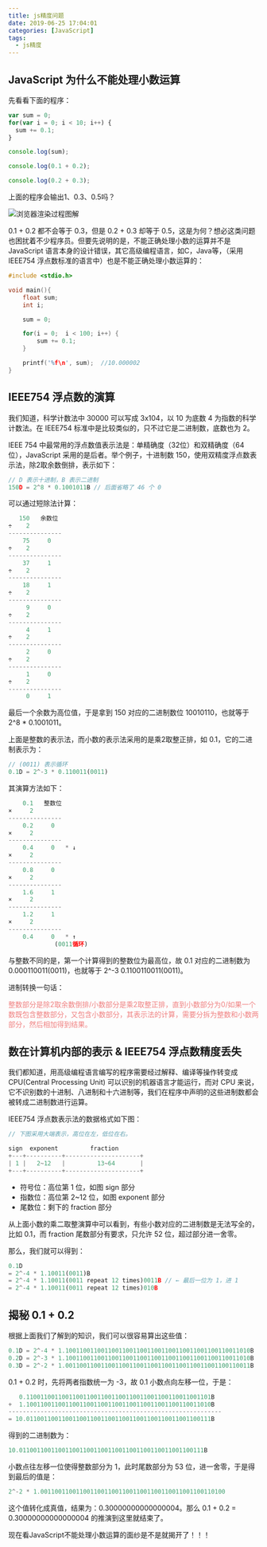 ```yaml
---
title: js精度问题
date: 2019-06-25 17:04:01
categories: [JavaScript]
tags:
  - js精度
---
```


## JavaScript 为什么不能处理小数运算

先看看下面的程序：

```js
var sum = 0;
for(var i = 0; i < 10; i++) {
  sum += 0.1;
}

console.log(sum);

console.log(0.1 + 0.2);

console.log(0.2 + 0.3);

```

上面的程序会输出1、0.3、0.5吗？

![浏览器渲染过程图解](js精度计算.png)

0.1 + 0.2 都不会等于 0.3，但是 0.2 + 0.3 却等于 0.5，这是为何？想必这类问题也困扰着不少程序员。但要先说明的是，不能正确处理小数的运算并不是 JavaScript 语言本身的设计错误，其它高级编程语言，如C，Java等，（采用 IEEE754 浮点数标准的语言中）也是不能正确处理小数运算的：

```c
#include <stdio.h>

void main(){
    float sum;
    int i;

    sum = 0;

    for(i = 0;  i < 100; i++) {
        sum += 0.1;
    }

    printf('%f\n', sum);  //10.000002
}
```

## IEEE754 浮点数的演算

我们知道，科学计数法中 30000 可以写成 3x104，以 10 为底数 4 为指数的科学计数法。在 IEEE754 标准中是比较类似的，只不过它是二进制数，底数也为 2。

IEEE 754 中最常用的浮点数值表示法是：单精确度（32位）和双精确度（64位），JavaScript 采用的是后者。举个例子，十进制数 150，使用双精度浮点数表示法，除2取余数倒排，表示如下：

```js
// D 表示十进制，B 表示二进制
150D = 2^8 * 0.1001011B // 后面省略了 46 个 0
```

可以通过短除法计算：

```js
   150   余数位
÷    2
---------------
    75     0
÷    2
---------------
    37     1
÷    2
---------------
    18     1
÷    2
---------------
     9     0
÷    2
---------------
     4     1
÷    2
---------------
     2     0
÷    2
---------------
     1     0
÷    2
---------------
     0     1
```

最后一个余数为高位值，于是拿到 150 对应的二进制数位 10010110，也就等于 2^8 * 0.1001011。

上面是整数的表示法，而小数的表示法采用的是乘2取整正排，如 0.1，它的二进制表示为：

```js
// (0011) 表示循环
0.1D = 2^-3 * 0.110011(0011)
```

其演算方法如下：

```js
    0.1   整数位
×     2
---------------
    0.2     0
×     2
---------------
    0.4     0   * ↓
×     2
---------------
    0.8     0
×     2
---------------
    1.6     1
×     2
---------------
    1.2     1
×     2
---------------
    0.4     0   * ↑
             (0011循环)
```

与整数不同的是，第一个计算得到的整数位为最高位，故 0.1 对应的二进制数为 0.000110011(0011)，也就等于 2^-3 0.1100110011(0011)。

进制转换一句话：

<font color=#F08080>整数部分是除2取余数倒排/小数部分是乘2取整正排，直到小数部分为0/如果一个数既包含整数部分，又包含小数部分，其表示法的计算，需要分拆为整数和小数两部分，然后相加得到结果。</font>

## 数在计算机内部的表示 & IEEE754 浮点数精度丢失

我们都知道，用高级编程语言编写的程序需要经过解释、编译等操作转变成 CPU(Central Processing Unit) 可以识别的机器语言才能运行，而对 CPU 来说，它不识别数的十进制、八进制和十六进制等，我们在程序中声明的这些进制数都会被转成二进制数进行运算。

IEEE754 浮点数表示法的数据格式如下图：

```js
// 下图采用大端表示，高位在左，低位在右。

sign  exponent         fraction
+---+----------+---------------------+
| 1 |   2~12   |         13~64       |
+---+----------+---------------------+
```

- 符号位：高位第 1 位，如图 sign 部分
- 指数位：高位第 2~12 位，如图 exponent 部分
- 尾数位：剩下的 fraction 部分

从上面小数的乘二取整演算中可以看到，有些小数对应的二进制数是无法写全的，比如 0.1，而 fraction 尾数部分有要求，只允许 52 位，超过部分进一舍零。

那么，我们就可以得到：

```js
0.1D 
= 2^-4 * 1.10011(0011)B
= 2^-4 * 1.10011(0011 repeat 12 times)0011B // ← 最后一位为 1，进 1
= 2^-4 * 1.10011(0011 repeat 12 times)010B
```

## 揭秘 0.1 + 0.2

根据上面我们了解到的知识，我们可以很容易算出这些值：

```js
0.1D = 2^-4 * 1.1001100110011001100110011001100110011001100110011010B
0.2D = 2^-3 * 1.1001100110011001100110011001100110011001100110011010B
0.3D = 2^-2 * 1.0011001100110011001100110011001100110011001100110011B
```

0.1 + 0.2 时，先将两者指数统一为 -3，故 0.1 小数点向左移一位，于是：

```js
   0.1100110011001100110011001100110011001100110011001101B
+  1.1001100110011001100110011001100110011001100110011010B
------------------------------------------------------------
= 10.0110011001100110011001100110011001100110011001100111B
```

得到的二进制数为：

```js
10.0110011001100110011001100110011001100110011001100111B
```

小数点往左移一位使得整数部分为 1，此时尾数部分为 53 位，进一舍零，于是得到最后的值是：

```js
2^-2 * 1.0011001100110011001100110011001100110011001100110100
```

这个值转化成真值，结果为：0.30000000000000004。那么 0.1 + 0.2 = 0.30000000000000004 的推演到这里就结束了。

现在看JavaScript不能处理小数运算的面纱是不是就揭开了！！！

